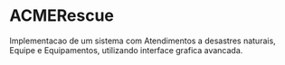 # ACMERescue
Implementacao de um sistema com Atendimentos a desastres naturais, Equipe e Equipamentos, utilizando interface grafica avancada.
